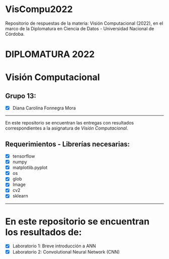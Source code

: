 # VisCompu2022

Repositorio de respuestas de la materia: Visión Computacional (2022), en el marco de la Diplomatura en Ciencia de Datos - Universidad Nacional de Córdoba.

# **DIPLOMATURA 2022**

# Visión Computacional

## Grupo 13:
   - [x] Diana Carolina Fonnegra Mora

----   
En este repositorio se encuentran las entregas con resultados correspondientes a la asignatura de _Visión Computacional_.

## **Requerimientos - Librerías necesarias**:
   - [x] tensorflow
   - [x] numpy
   - [x] matplotlib.pyplot
   - [x] os
   - [x] glob
   - [x] Image
   - [x] cv2
   - [x] sklearn
----


# En este repositorio se encuentran los resultados de:

   - [x] Laboratorio 1: Breve introducción a ANN
   - [x] Laboratorio 2: Convolutional Neural Network (CNN)
